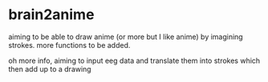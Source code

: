 # brain2anime
aiming to be able to draw anime (or more but I like anime) by imagining strokes. more functions to be added.

oh more info, aiming to input eeg data and translate them into strokes which then add up to a drawing
